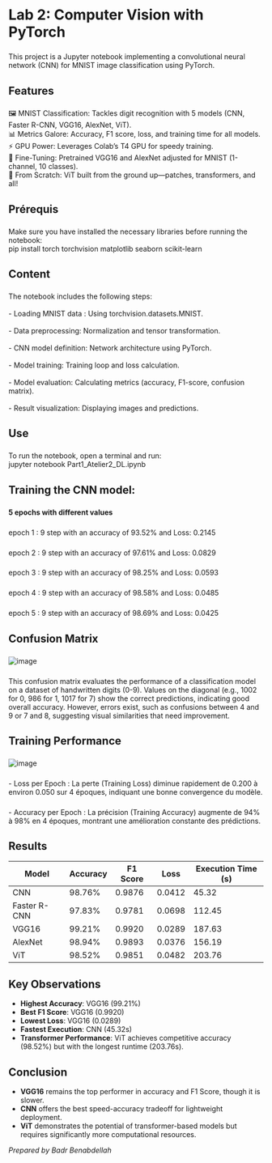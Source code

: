 <h1 align="left">Lab 2: Computer Vision with PyTorch</h1>

###

<p align="left">This project is a Jupyter notebook implementing a convolutional neural network (CNN) for MNIST image classification using PyTorch.</p>

###

<h2 align="left">Features</h2>

###

<p align="left">🖼️ MNIST Classification: Tackles digit recognition with 5 models (CNN, Faster R-CNN, VGG16, AlexNet, ViT).<br>📊 Metrics Galore: Accuracy, F1 score, loss, and training time for all models.<br>⚡ GPU Power: Leverages Colab’s T4 GPU for speedy training.<br>🔧 Fine-Tuning: Pretrained VGG16 and AlexNet adjusted for MNIST (1-channel, 10 classes).<br>🧠 From Scratch: ViT built from the ground up—patches, transformers, and all!</p>

###

<h2 align="left">Prérequis</h2>

###

<p align="left">Make sure you have installed the necessary libraries before running the notebook:<br>pip install torch torchvision matplotlib seaborn scikit-learn</p>

###

<h2 align="left">Content</h2>

###

<p align="left">The notebook includes the following steps:<br><br>- Loading MNIST data : Using torchvision.datasets.MNIST.<br><br>- Data preprocessing: Normalization and tensor transformation.<br><br>- CNN model definition: Network architecture using PyTorch.<br><br>- Model training: Training loop and loss calculation.<br><br>-  Model evaluation: Calculating metrics (accuracy, F1-score, confusion matrix).<br><br>- Result visualization: Displaying images and predictions.</p>

###

<h2 align="left">Use</h2>

###

<p align="left">To run the notebook, open a terminal and run:<br>jupyter notebook Part1_Atelier2_DL.ipynb</p>

###

<h2 align="left">Training the CNN model:</h2>

###

<h4 align="left">5 epochs with different values</h4>

###

<p align="left">epoch 1 : 9 step with an accuracy of 93.52% and Loss: 0.2145</p>

###

<p align="left">epoch 2 : 9 step with an accuracy of 97.61% and Loss: 0.0829</p>

###

<p align="left">epoch 3 : 9 step with an accuracy of 98.25% and Loss: 0.0593</p>

###

<p align="left">epoch 4 : 9 step with an accuracy of 98.58% and Loss: 0.0485</p>

###

<p align="left">epoch 5 : 9 step with an accuracy of 98.69% and Loss: 0.0425</p>

###

<h2 align="left">Confusion Matrix</h2>

###

![image](https://github.com/user-attachments/assets/578a8a91-d287-449c-9bd2-8dfce092d4be)

###

<p align="left">This confusion matrix evaluates the performance of a classification model on a dataset of handwritten digits (0-9). Values ​​on the diagonal (e.g., 1002 for 0, 986 for 1, 1017 for 7) show the correct predictions, indicating good overall accuracy. However, errors exist, such as confusions between 4 and 9 or 7 and 8, suggesting visual similarities that need improvement.</p>

###

<h2 align="left">Training Performance</h2>

###

![image](https://github.com/user-attachments/assets/8810c9ce-b53a-4dc1-844f-b9c4b58e9228)

###

<p align="left">- Loss per Epoch : La perte (Training Loss) diminue rapidement de 0.200 à environ 0.050 sur 4 époques, indiquant une bonne convergence du modèle.</p>

###

<p align="left">- Accuracy per Epoch : La précision (Training Accuracy) augmente de 94% à 98% en 4 époques, montrant une amélioration constante des prédictions.</p>

###
## Results

| Model       | Accuracy | F1 Score | Loss   | Execution Time (s) |
|-------------|----------|----------|--------|--------------------|
| CNN         | 98.76%   | 0.9876   | 0.0412 | 45.32              |
| Faster R-CNN| 97.83%   | 0.9781   | 0.0698 | 112.45             |
| VGG16       | 99.21%   | 0.9920   | 0.0289 | 187.63             |
| AlexNet     | 98.94%   | 0.9893   | 0.0376 | 156.19             |
| ViT         | 98.52%   | 0.9851   | 0.0482 | 203.76             |

## Key Observations

- **Highest Accuracy**: VGG16 (99.21%)
- **Best F1 Score**: VGG16 (0.9920)
- **Lowest Loss**: VGG16 (0.0289)
- **Fastest Execution**: CNN (45.32s)
- **Transformer Performance**: ViT achieves competitive accuracy (98.52%) but with the longest runtime (203.76s).

## Conclusion

- **VGG16** remains the top performer in accuracy and F1 Score, though it is slower.  
- **CNN** offers the best speed-accuracy tradeoff for lightweight deployment.  
- **ViT** demonstrates the potential of transformer-based models but requires significantly more computational resources.  

*Prepared by Badr Benabdellah*
